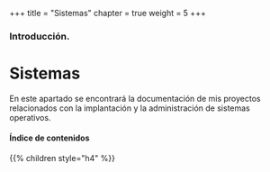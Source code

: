 +++
title = "Sistemas"
chapter = true
weight = 5
+++

### Introducción.

# Sistemas

En este apartado se encontrará la documentación de mis proyectos relacionados con la implantación y la administración de sistemas operativos.

#### Índice de contenidos

{{% children style="h4" %}}
